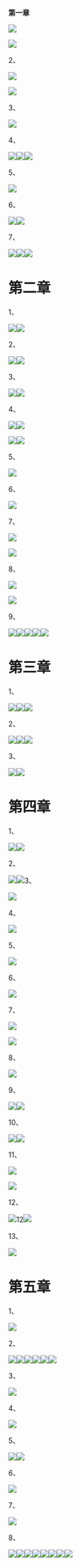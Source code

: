 **第一章**

![](https://img2023.cnblogs.com/blog/3334628/202311/3334628-20231130015115052-784007314.png)

![](https://img2023.cnblogs.com/blog/3334628/202311/3334628-20231130015117294-1488589099.png)

2、

![](https://img2023.cnblogs.com/blog/3334628/202311/3334628-20231130015121460-1825391301.png)

![](https://img2023.cnblogs.com/blog/3334628/202311/3334628-20231130015125680-2113362500.png)

3、

![](https://img2023.cnblogs.com/blog/3334628/202311/3334628-20231130015128241-125243455.png)

4、

![](https://img2023.cnblogs.com/blog/3334628/202311/3334628-20231130015131882-2118696585.png)![](https://img2023.cnblogs.com/blog/3334628/202311/3334628-20231130015133203-2099401356.png)![](https://img2023.cnblogs.com/blog/3334628/202311/3334628-20231130015135322-1134412062.png)

5、

![](https://img2023.cnblogs.com/blog/3334628/202311/3334628-20231130015137868-1183144278.png)

6、

![](https://img2023.cnblogs.com/blog/3334628/202311/3334628-20231130015140345-1517983583.png)![](https://img2023.cnblogs.com/blog/3334628/202311/3334628-20231130015142886-1490676698.png)

7、

![](https://img2023.cnblogs.com/blog/3334628/202311/3334628-20231130015149445-1335554899.png)![](https://img2023.cnblogs.com/blog/3334628/202311/3334628-20231130015150355-273457601.png)![](https://img2023.cnblogs.com/blog/3334628/202311/3334628-20231130015150893-622819656.png)

# 第二章

1、

![](https://img2023.cnblogs.com/blog/3334628/202311/3334628-20231130015154925-2059495525.png)![](https://img2023.cnblogs.com/blog/3334628/202311/3334628-20231130015155638-1018175284.png)

2、

![](https://img2023.cnblogs.com/blog/3334628/202311/3334628-20231130015158521-1598265009.png)![](https://img2023.cnblogs.com/blog/3334628/202311/3334628-20231130015159153-1968984263.png)

3、

![](https://img2023.cnblogs.com/blog/3334628/202311/3334628-20231130015204881-2098971626.png)![](https://img2023.cnblogs.com/blog/3334628/202311/3334628-20231130015205564-374722344.png)

4、

![](https://img2023.cnblogs.com/blog/3334628/202311/3334628-20231130015210042-933278791.png)![](https://img2023.cnblogs.com/blog/3334628/202311/3334628-20231130015212281-187382288.png)

![](https://img2023.cnblogs.com/blog/3334628/202311/3334628-20231130015220809-1552120578.png)![](https://img2023.cnblogs.com/blog/3334628/202311/3334628-20231130015225230-1387109709.png)

5、

![](https://img2023.cnblogs.com/blog/3334628/202311/3334628-20231130015227906-2033782828.png)

6、

![](https://img2023.cnblogs.com/blog/3334628/202311/3334628-20231130015228804-1764741354.png)

7、

![](https://img2023.cnblogs.com/blog/3334628/202311/3334628-20231130015233091-549724319.png)

![](https://img2023.cnblogs.com/blog/3334628/202311/3334628-20231130015233700-1232554070.png)

8、

![](https://img2023.cnblogs.com/blog/3334628/202311/3334628-20231130015236019-1734359046.png)

![](https://img2023.cnblogs.com/blog/3334628/202311/3334628-20231130015240661-2073472167.png)

9、

![](https://img2023.cnblogs.com/blog/3334628/202311/3334628-20231130015241554-1944978437.png)![](https://img2023.cnblogs.com/blog/3334628/202311/3334628-20231130015252974-1348001074.png)![](https://img2023.cnblogs.com/blog/3334628/202311/3334628-20231130015302537-592389460.png)![](https://img2023.cnblogs.com/blog/3334628/202311/3334628-20231130015311815-1798213583.png)![](https://img2023.cnblogs.com/blog/3334628/202311/3334628-20231130015316660-1877991014.png)

# 第三章

1、

![](https://img2023.cnblogs.com/blog/3334628/202311/3334628-20231130015319314-858618239.png)![](https://img2023.cnblogs.com/blog/3334628/202311/3334628-20231130015321930-1711208314.png)![](https://img2023.cnblogs.com/blog/3334628/202311/3334628-20231130015323725-1920822709.png)

2、

![](https://img2023.cnblogs.com/blog/3334628/202311/3334628-20231130015327886-1653073572.png)![](https://img2023.cnblogs.com/blog/3334628/202311/3334628-20231130015332656-1984447923.png)![](https://img2023.cnblogs.com/blog/3334628/202311/3334628-20231130015334878-701608168.png)

3、

![](https://img2023.cnblogs.com/blog/3334628/202311/3334628-20231130015337082-1323114931.png)![](https://img2023.cnblogs.com/blog/3334628/202311/3334628-20231130015339243-1222312601.png)

# 第四章

1、

![](https://img2023.cnblogs.com/blog/3334628/202311/3334628-20231130015345628-496124377.png)![](https://img2023.cnblogs.com/blog/3334628/202311/3334628-20231130015353222-689607856.png)

2、

![](https://img2023.cnblogs.com/blog/3334628/202311/3334628-20231130015355531-1181341504.png)![](https://img2023.cnblogs.com/blog/3334628/202311/3334628-20231130015357685-1185652557.png)3、

![](https://img2023.cnblogs.com/blog/3334628/202311/3334628-20231130015401611-492122274.png)

4、

![](https://img2023.cnblogs.com/blog/3334628/202311/3334628-20231130015406093-497769226.png)

5、

![](https://img2023.cnblogs.com/blog/3334628/202311/3334628-20231130015409765-1272347291.png)

6、

![](https://img2023.cnblogs.com/blog/3334628/202311/3334628-20231130015413457-106351731.png)

7、

![](https://img2023.cnblogs.com/blog/3334628/202311/3334628-20231130015414652-1261848374.png)

![](https://img2023.cnblogs.com/blog/3334628/202311/3334628-20231130015416432-673346878.png)

8、

![](https://img2023.cnblogs.com/blog/3334628/202311/3334628-20231130015419286-372492919.png)

9、

![](https://img2023.cnblogs.com/blog/3334628/202311/3334628-20231130015427365-2077817607.png)![](https://img2023.cnblogs.com/blog/3334628/202311/3334628-20231130015445996-208989147.png)

10、

![](https://img2023.cnblogs.com/blog/3334628/202311/3334628-20231130015454974-533239689.png)![](https://img2023.cnblogs.com/blog/3334628/202311/3334628-20231130015456925-1830083172.png)

11、

![](https://img2023.cnblogs.com/blog/3334628/202311/3334628-20231130015457466-1491708353.png)

![](https://img2023.cnblogs.com/blog/3334628/202311/3334628-20231130015503484-1159800328.png)

12、

![](https://img2023.cnblogs.com/blog/3334628/202311/3334628-20231130015505995-1592532613.png)12![](https://img2023.cnblogs.com/blog/3334628/202311/3334628-20231130015507429-1921085421.png)

13、

![](https://img2023.cnblogs.com/blog/3334628/202311/3334628-20231130015509498-962723614.png)

# 第五章

1、

![](https://img2023.cnblogs.com/blog/3334628/202311/3334628-20231130015511779-657041199.png)

2、

![](https://img2023.cnblogs.com/blog/3334628/202311/3334628-20231130015513958-851155423.png)![](https://img2023.cnblogs.com/blog/3334628/202311/3334628-20231130015515156-833428664.png)![](https://img2023.cnblogs.com/blog/3334628/202311/3334628-20231130015516371-2055205113.png)![](https://img2023.cnblogs.com/blog/3334628/202311/3334628-20231130015518064-1304164648.png)![](https://img2023.cnblogs.com/blog/3334628/202311/3334628-20231130015519895-333305121.png)![](https://img2023.cnblogs.com/blog/3334628/202311/3334628-20231130015522139-57815932.png)

3、

![](https://img2023.cnblogs.com/blog/3334628/202311/3334628-20231130015523726-960664064.png)

4、

![](https://img2023.cnblogs.com/blog/3334628/202311/3334628-20231130015525287-27852087.png)

5、

![](https://img2023.cnblogs.com/blog/3334628/202311/3334628-20231130015526443-813061444.png)![](https://img2023.cnblogs.com/blog/3334628/202311/3334628-20231130015527973-122447187.png)

6、

![](https://img2023.cnblogs.com/blog/3334628/202311/3334628-20231130015537012-1075374724.png)

7、

![](https://img2023.cnblogs.com/blog/3334628/202311/3334628-20231130015547129-137527070.png)

8、

![](https://img2023.cnblogs.com/blog/3334628/202311/3334628-20231130015550826-849704090.png)![](https://img2023.cnblogs.com/blog/3334628/202311/3334628-20231130015552556-1924446682.png)![](https://img2023.cnblogs.com/blog/3334628/202311/3334628-20231130015554038-379084199.png)![](https://img2023.cnblogs.com/blog/3334628/202311/3334628-20231130015556294-1848223290.png)![](https://img2023.cnblogs.com/blog/3334628/202311/3334628-20231130015558591-904927969.png)![](https://img2023.cnblogs.com/blog/3334628/202311/3334628-20231130015600323-487168872.png)![](https://img2023.cnblogs.com/blog/3334628/202311/3334628-20231130015602231-1735734091.png)![](https://img2023.cnblogs.com/blog/3334628/202311/3334628-20231130015604671-297874600.png)
